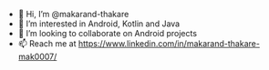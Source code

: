 - 👋 Hi, I’m @makarand-thakare
- 👀 I’m interested in Android, Kotlin and Java
- 💞️ I’m looking to collaborate on Android projects
- 📫 Reach me at https://www.linkedin.com/in/makarand-thakare-mak0007/

<!---
makarand-thakare/makarand-thakare is a ✨ special ✨ repository because its `README.md` (this file) appears on your GitHub profile.
You can click the Preview link to take a look at your changes.
--->
